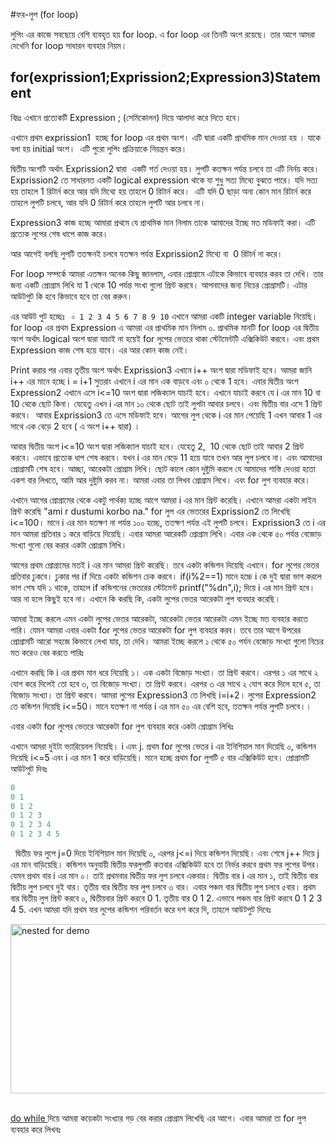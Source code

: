 #ফর-লুপ (for loop)

লুপিং এর কাজে সবছেয়ে বেশি ব্যবহৃত হয় for loop. এ for loop এর তিনটি অংশ রয়েছে। তার আগে আমরা দেখেনি for loop সাধারন ব্যবহার নিয়ম।

## for(exprission1;Exprission2;Expression3)Statement

বিদ্রঃ এখানে প্রত্যেকটি Expression ; (সেমিকোলন) দিয়ে আলাদা করে দিতে হবে।

এখানে প্রথম exprission1  হচ্ছে for loop এর প্রথম অংশ। এটি দ্বারা একটি প্রাথমিক মান দেওয়া হয় । যাকে বলা হয় initial অংশ।  এটি পুরো লুপিং প্রক্রিয়াকে নিয়ন্ত্রন করে।

দ্বিতীয় অংশটি অর্থাৎ Exprission2 দ্বারা  একটি শর্ত দেওয়া হয়। লুপটি কতক্ষন পর্যন্ত চলবে তা এটি নির্নয় করে। Exprission2 তে সাধারনত একটি logical expression থাকে যা শুধু সত্য মিথ্যে বুঝতে পারে। যদি সত্য হয় তাহলে 1 রিটার্ন করে আর যদি মিথ্যে হয় তাহলে 0 রিটার্ন করে।  এটি যদি 0 ছাড়া অন্য কোন মান রিটার্ন করে তাহলে লুপটি চলবে, আর যদি 0 রিটার্ন করে তাহলে লুপটি আর চলবে না।

Expression3 কাজ হচ্ছে আমারা প্রথমে যে প্রাথমিক মান নিলাম তাকে আমাদের ইচ্ছে মত মডিফাই করা। এটি প্রত্যেক লুপের শেষ ধাপে কাজ করে।

আর আগেই বলছি লুপটি ততক্ষনই চলবে যতক্ষন পর্যন্ত Exprission2 মিথ্যে বা  0 রিটার্ন না করে।

For loop সম্পর্কে আমরা এতক্ষন অনেক কিছু জানলাম, এবার প্রোগ্রামে এটাকে কিভাবে ব্যবহার করব তা দেখি। তার জন্য একটি প্রোগ্রাম লিখি যা 1 থেকে 10 পর্যন্ত সংখা গুলো প্রিন্ট করবে।
আপনাদের জন্য নিচের প্রোগ্রামটি। এটার আউটপুট কি হবে কিভাবে হবে তা বের করুন।
<script src="https://gist.github.com/jakirseu/0d74aa4d4926d1c57091.js"></script>এর আউট পুট হচ্ছেঃ <code> ০ 1 2 3 4 5 6 7 8 9 10</code> এখানে আমরা একটি integer variable নিয়েছি। for loop এর প্রথম Expression এ আমরা এর প্রাথমিক মান নিলাম ০. প্রাথমিক মানটি for loop এর দ্বিতীয় অংশ অর্থাৎ logical অংশ দ্বারা যাচাই না হয়েই for লুপের ভেতরে থাকা স্টেটমেন্টটি এক্সিকিউট করবে। এবং প্রথম Expression কাজ শেষ হয়ে যাবে। এর আর কোন কাজ নেই।

Print করার পর এবার তৃতীয় অংশ অর্থাৎ Exprission3 এখানে i++ অংশ দ্বারা মডিফাই হবে। আমরা জানি i++ এর মানে হচ্ছে i = i+1 সুতরাং এখানে i এর মান এক বাড়বে এবং ০ থেকে 1 হবে। এবার দ্বিতীয় অংশ Expression2 এখানে এসে i&lt;=10 অংশ দ্বারা লজিক্যাল যাচাই হবে। এখানে যাচাই করবে যে i এর মান 10 বা 10 থেকে ছোট কিনা। যেহেতু এখন i এর মান ১০ থেকে ছোট তাই লুপটা আবার চলবে। এবং দ্বিতীয় বার এসে 1 প্রিন্ট করবে।  আবার Exprission3 তে এসে মডিফাই হবে। আগের লুপ থেকে i এর মান পেয়েছি 1 এখন আবার 1 এর সাথে এক বেড়ে 2 হবে ( এ অংশ i++ দ্বারা) ।

আবার দ্বিতীয় অংশ i&lt;=10 অংশ দ্বারা লজিক্যাল যাচাই হবে। যেহেতু 2,  10 থেকে ছোট তাই আবার 2 প্রিন্ট করবে। এভাবে প্রত্যেক ধাপ শেষ করবে। যখন i এর মান বেড়ে 11 হয়ে যাবে তখন আর লুপ চলবে না। এবং আমাদের প্রোগ্রামটি শেষ হবে। আচ্ছা, আরেকটা প্রোগ্রাম লিখি। ছোট কালে কোন দুষ্টুমি করলে যে আমাদের শাস্তি দেওয়া হতো একশ বার লিখতে, আমি আর দুষ্টুমি করব না। আমরা এবার তা লিখব প্রোগ্রাম লিখে। এবং for লুপ ব্যবহার করে। <script src="https://gist.github.com/jakirseu/3b5365e9b18737675d3d.js"></script>

এখানে আগের প্রোগ্রামের থেকে একটু পার্থক্য হচ্ছে আগে আমরা i এর মান প্রিন্ট করেছি। এখানে আমরা একটা লাইন প্রিন্ট করেছি "ami r dustumi korbo na." for লুপ এর ভেতরের Exprission2 তে লিখেছি i&lt;=100। মানে i এর মান যতক্ষণ না পর্যন্ত ১০০ হচ্ছে, ততক্ষণ পর্যন্ত এই লুপটি চলবে। Exprission3 তে i এর মান আমরা প্রতিবার ১ করে বাড়িয়ে দিয়েছি।
এবার আমরা আরেকটি প্রোগ্রাম লিখি। এবার এক থেকে ৫০ পর্যন্ত বেজোড় সংখ্যা গুলো বের করার একটা প্রোগ্রাম লিখি।
<script src="https://gist.github.com/jakirseu/21582b4669f684cb0cd6.js"></script>আগের প্রথম প্রোগ্রামের মতই i এর মান আমরা প্রিন্ট করেছি। তবে একটা কন্ডিশন দিয়েছি এখানে। for লুপের ভেতর প্রতিবার ঢুকবে। ঢুকার পর if দিয়ে একটা কন্ডিশন চেক করবে। if(i%2==1) মানে হচ্চে i কে দুই দ্বারা ভাগ করলে ভাগ শেষ যদি ১ থাকে, তাহলে if কন্ডিশনের ভেতরের স্টেটমেন্ট printf("%dn",i); দিয়ে i এর মান প্রিন্ট হবে। আর না হলে কিছুই হবে না। এখানে কি করছি কি, একটা লুপের ভেতর আরেকটা লুপ ব্যবহার করেছি।

আমরা ইচ্ছে করলে এমন একটা লুপের ভেতর আরেকটা, আরেকটা ভেতর আরেকটা এমন ইচ্ছে মত ব্যবহার করতে পারি। যেমন আমরা এবার একটা for লুপের ভেতর আরেকটা for লুপ ব্যবহার করব। তবে তার আগে উপরের প্রোগ্রামটি আরো সহজে কিভাবে লেখা যায়, তা দেখি। আমরা ইচ্ছে করলে ১ থেকে ৫০ পর্যন বেজোড় সংখ্যা গুলো নিচের মত করেও বের করতে পারিঃ

<script src="https://gist.github.com/jakirseu/5e58da2bc34cd6085d5c.js"></script>
এখানে করছি কি i এর প্রথম মান ধরে নিয়েছি ১। এক একটা বিজোড় সংখ্যা। তা প্রিন্ট করবে। এরপর ১ এর সাথে ২ যোগ করে দিলেই তো হবে ৩, তা বিজোড় সংখ্যা। তা প্রিন্ট করবে। এরপর ৩ এর সাথে ২ যোগ করে দিলে হবে ৫, তা বিজোড় সংখ্যা। তা প্রিন্ট করবে। আমরা লুপের Expression3 তে লিখছি i=i+2। লুপের Expression2 তে কন্ডিশন দিয়েছি i&lt;=50। মানে যতক্ষণ না পর্যন্ত i এর মান ৫০ এর বেশি হবে, ততক্ষন পর্যন্ত লুপটি চলবে।।



এবার একটা for লুপের ভেতরে আরেকটা for লুপ ব্যবহার করে একটা প্রোগ্রাম লিখিঃ
<script src="https://gist.github.com/jakirseu/a028679028daa2e0c783.js"></script>এখানে আমরা দুইটা ভ্যারিয়েবল নিয়েছি। i এবং j. প্রথম for লুপের ভেতর i এর ইনিশিয়াল মান দিয়েছি ০, কন্ডিশন দিয়েছি i&lt;=5 এবং i এর মান 1 করে বাড়িয়েছি। মানে হচ্ছে প্রথম for লুপটি ৫ বার এক্সিকিউট হবে। প্রোগ্রামটি আউটপুট দিবঃ  




```c
0
0 1
0 1 2
0 1 2 3
0 1 2 3 4
0 1 2 3 4 5
```


  দ্বিতীয় ফর লুপে j=0 দিয়ে ইনিশিয়াল মান দিয়েছি ০, এরপর j&lt;=i দিয়ে কন্ডিশন দিয়েছি। এবং শেষে j++ দিয়ে j এর মান বাড়িয়েছি। কন্ডিশন অনুযায়ী দ্বিতীয় ফরলুপটি কতবার এক্সিকিউট হবে তা নির্ভর করবে প্রথম ফর লুপের উপর। যেমন প্রথম বার i এর মান ০। তাই প্রথমবার দ্বিতীয় ফর লুপ চলবে একবার। দ্বিতীয় বার i এর মান ১, তাই দ্বিতীয় বার দ্বিতীয় লুপ চলবে দুই বার। তৃতীয় বার দ্বিতীয় ফর লুপ চলবে ৩ বার। এবার পঞ্চম বার দ্বিতীয় লুপ চলবে ৫বার। প্রথম বার দ্বিতীয় লুপ প্রিন্ট করবে ০, দ্বিতীয়বার প্রিন্ট করবে 0 1. তৃতীয় বার 0 1 2. এভাবে পঞ্চম বার প্রিন্ট করবে 0 1 2 3 4 5. এখন আমরা যদি প্রথম ফর লুপের কন্ডিশন পরিবর্তন করে দশ করে দি, তাহলে আউটপুট দিবেঃ

<a href="http://jakir.me/wp-content/uploads/2015/03/nested-for-demo.png"><img class="aligncenter size-full wp-image-530" src="http://jakir.me/wp-content/uploads/2015/03/nested-for-demo.png" alt="nested for demo" width="861" height="271" /></a>  

<a href="http://jakir.me/c-do-while/" target="_blank">do while </a>দিয়ে আমরা কয়েকটা সংখ্যার গড় বের করার প্রোগ্রাম লিখেছি এর আগে। এবার আমরা তা for লুপ ব্যবহার করে লিখবঃ<script src="https://gist.github.com/jakirseu/b306e1c53ab6297d7621.js"></script>
